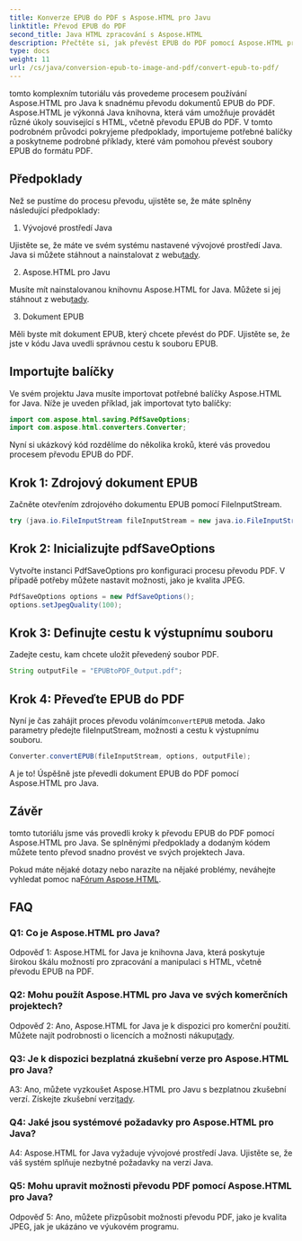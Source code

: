 ```yaml
---
title: Konverze EPUB do PDF s Aspose.HTML pro Javu
linktitle: Převod EPUB do PDF
second_title: Java HTML zpracování s Aspose.HTML
description: Přečtěte si, jak převést EPUB do PDF pomocí Aspose.HTML pro Java. Tento podrobný průvodce pokrývá předpoklady, importy balíčků a příklady kódu. Začněte s převodem EPUB do PDF.
type: docs
weight: 11
url: /cs/java/conversion-epub-to-image-and-pdf/convert-epub-to-pdf/
---
```

tomto komplexním tutoriálu vás provedeme procesem používání Aspose.HTML pro Java k snadnému převodu dokumentů EPUB do PDF. Aspose.HTML je výkonná Java knihovna, která vám umožňuje provádět různé úkoly související s HTML, včetně převodu EPUB do PDF. V tomto podrobném průvodci pokryjeme předpoklady, importujeme potřebné balíčky a poskytneme podrobné příklady, které vám pomohou převést soubory EPUB do formátu PDF.

## Předpoklady

Než se pustíme do procesu převodu, ujistěte se, že máte splněny následující předpoklady:

1. Vývojové prostředí Java

 Ujistěte se, že máte ve svém systému nastavené vývojové prostředí Java. Java si můžete stáhnout a nainstalovat z webu[tady](https://www.oracle.com/java/).

2. Aspose.HTML pro Javu

 Musíte mít nainstalovanou knihovnu Aspose.HTML for Java. Můžete si jej stáhnout z webu[tady](https://releases.aspose.com/html/java/).

3. Dokument EPUB

Měli byste mít dokument EPUB, který chcete převést do PDF. Ujistěte se, že jste v kódu Java uvedli správnou cestu k souboru EPUB.

## Importujte balíčky

Ve svém projektu Java musíte importovat potřebné balíčky Aspose.HTML for Java. Níže je uveden příklad, jak importovat tyto balíčky:

```java
import com.aspose.html.saving.PdfSaveOptions;
import com.aspose.html.converters.Converter;
```

Nyní si ukázkový kód rozdělíme do několika kroků, které vás provedou procesem převodu EPUB do PDF.

## Krok 1: Zdrojový dokument EPUB

Začněte otevřením zdrojového dokumentu EPUB pomocí FileInputStream.

```java
try (java.io.FileInputStream fileInputStream = new java.io.FileInputStream("input.epub")) {
```

## Krok 2: Inicializujte pdfSaveOptions

Vytvořte instanci PdfSaveOptions pro konfiguraci procesu převodu PDF. V případě potřeby můžete nastavit možnosti, jako je kvalita JPEG.

```java
PdfSaveOptions options = new PdfSaveOptions();
options.setJpegQuality(100);
```

## Krok 3: Definujte cestu k výstupnímu souboru

Zadejte cestu, kam chcete uložit převedený soubor PDF.

```java
String outputFile = "EPUBtoPDF_Output.pdf";
```

## Krok 4: Převeďte EPUB do PDF

 Nyní je čas zahájit proces převodu voláním`convertEPUB` metoda. Jako parametry předejte fileInputStream, možnosti a cestu k výstupnímu souboru.

```java
Converter.convertEPUB(fileInputStream, options, outputFile);
```

A je to! Úspěšně jste převedli dokument EPUB do PDF pomocí Aspose.HTML pro Java.

## Závěr

tomto tutoriálu jsme vás provedli kroky k převodu EPUB do PDF pomocí Aspose.HTML pro Java. Se splněnými předpoklady a dodaným kódem můžete tento převod snadno provést ve svých projektech Java.

 Pokud máte nějaké dotazy nebo narazíte na nějaké problémy, neváhejte vyhledat pomoc na[Fórum Aspose.HTML](https://forum.aspose.com/).

## FAQ

### Q1: Co je Aspose.HTML pro Java?

Odpověď 1: Aspose.HTML for Java je knihovna Java, která poskytuje širokou škálu možností pro zpracování a manipulaci s HTML, včetně převodu EPUB na PDF.

### Q2: Mohu použít Aspose.HTML pro Java ve svých komerčních projektech?

 Odpověď 2: Ano, Aspose.HTML for Java je k dispozici pro komerční použití. Můžete najít podrobnosti o licencích a možnosti nákupu[tady](https://purchase.aspose.com/buy).

### Q3: Je k dispozici bezplatná zkušební verze pro Aspose.HTML pro Java?

 A3: Ano, můžete vyzkoušet Aspose.HTML pro Javu s bezplatnou zkušební verzí. Získejte zkušební verzi[tady](https://releases.aspose.com/html/java).

### Q4: Jaké jsou systémové požadavky pro Aspose.HTML pro Java?

A4: Aspose.HTML for Java vyžaduje vývojové prostředí Java. Ujistěte se, že váš systém splňuje nezbytné požadavky na verzi Java.

### Q5: Mohu upravit možnosti převodu PDF pomocí Aspose.HTML pro Java?

Odpověď 5: Ano, můžete přizpůsobit možnosti převodu PDF, jako je kvalita JPEG, jak je ukázáno ve výukovém programu.